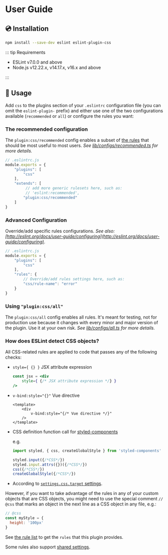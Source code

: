 # User Guide

## :cd: Installation

```bash
npm install --save-dev eslint eslint-plugin-css
```

::: tip Requirements

- ESLint v7.0.0 and above
- Node.js v12.22.x, v14.17.x, v16.x and above

:::

## :book: Usage

<!--USAGE_SECTION_START-->

Add `css` to the plugins section of your `.eslintrc` configuration file (you can omit the `eslint-plugin-` prefix)
and either use one of the two configurations available (`recommended` or `all`) or configure the rules you want:

### The recommended configuration

The `plugin:css/recommended` config enables a subset of [the rules](../rules/README.md) that should be most useful to most users.
*See [lib/configs/recommended.ts](https://github.com/ota-meshi/eslint-plugin-css/blob/main/lib/configs/recommended.ts) for more details.*

```js
// .eslintrc.js
module.exports = {
    "plugins": [
        "css"
    ],
    "extends": [
         // add more generic rulesets here, such as:
         // 'eslint:recommended',
        "plugin:css/recommended"
    ]
}
```

### Advanced Configuration

Override/add specific rules configurations. *See also: [http://eslint.org/docs/user-guide/configuring](http://eslint.org/docs/user-guide/configuring)*.

```js
// .eslintrc.js
module.exports = {
    "plugins": [
        "css"
    ],
    "rules": {
        // Override/add rules settings here, such as:
        "css/rule-name": "error"
    }
}
```

### Using `"plugin:css/all"`

The `plugin:css/all` config enables all rules. It's meant for testing, not for production use because it changes with every minor and major version of the plugin. Use it at your own risk.
*See [lib/configs/all.ts](https://github.com/ota-meshi/eslint-plugin-css/blob/main/lib/configs/all.ts) for more details.*

### How does ESLint detect CSS objects?

All CSS-related rules are applied to code that passes any of the following checks:

- `style={ {} }` JSX attribute expression

    ```jsx
    const jsx = <div
        style={ {/* JSX attribute expression */} }
    />
    ```

- `v-bind:style="{}"` Vue directive

    ```vue
    <template>
        <div
            v-bind:style="{/* Vue directive */}"
        />
    </template>
    ```

- CSS definition function call for [styled-components](https://styled-components.com/docs/advanced#style-objects)

    e.g.

    ```js
    import styled, { css, createGlobalStyle } from 'styled-components'

    styled.input({/*CSS*/})
    styled.input.attrs({})({/*CSS*/})
    css({/*CSS*/})
    createGlobalStyle({/*CSS*/})
    ```

- According to [`settings.css.target` settings](../settings/README.md#target).

However, if you want to take advantage of the rules in any of your custom objects that are CSS objects, you might need to use the special comment `// @css` that marks an object in the next line as a CSS object in any file, e.g.:

```js
// @css
const myStyle = {
  height: '100px'
}
```

<!--USAGE_SECTION_END-->

See [the rule list](../rules/README.md) to get the `rules` that this plugin provides.

Some rules also support [shared settings](../settings/README.md).
